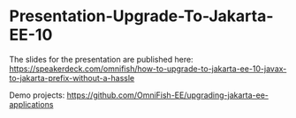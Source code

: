 # Presentation-Upgrade-To-Jakarta-EE-10

The slides for the presentation are published here: https://speakerdeck.com/omnifish/how-to-upgrade-to-jakarta-ee-10-javax-to-jakarta-prefix-without-a-hassle

Demo projects: https://github.com/OmniFish-EE/upgrading-jakarta-ee-applications
